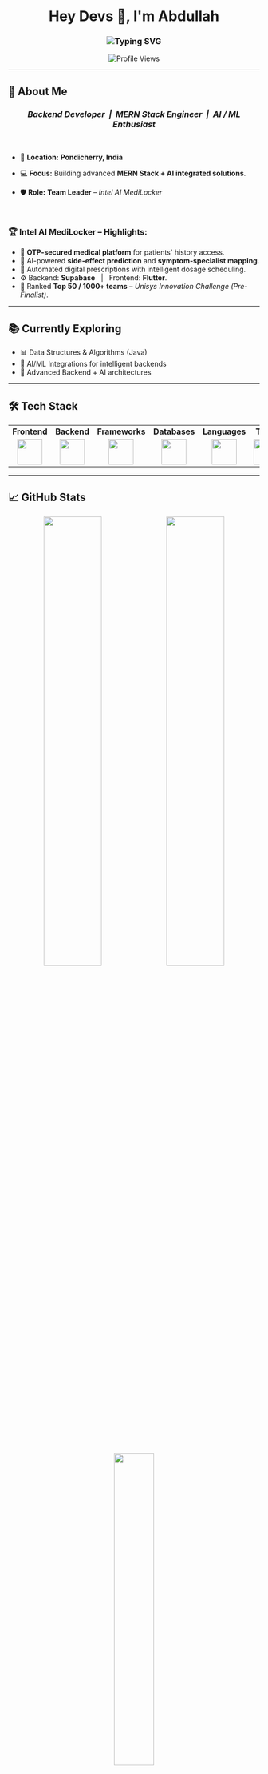 <h1 align="center">Hey Devs 👋, I'm <b>Abdullah</b></h1>

<h3 align="center">
  <img src="https://readme-typing-svg.demolab.com?font=Fira+Code&size=22&pause=1000&color=F7F7F7&center=true&vCenter=true&width=500&lines=Backend+Developer;MERN+Stack+Engineer;AI+%26+ML+Enthusiast" alt="Typing SVG" />
</h3>

<p align="center">
  <img src="https://komarev.com/ghpvc/?username=Abdullah-218&label=Profile%20views&color=0e75b6&style=flat-square" alt="Profile Views" />
</p>

---

## 🚀 <b>About Me</b>

<div align="center">

### <b><i>Backend Developer &nbsp;|&nbsp; MERN Stack Engineer &nbsp;|&nbsp; AI / ML Enthusiast</i></b>

</div>

<br/>

- 📍 **Location:** <b>Pondicherry, India</b>

- 💻 **Focus:** Building advanced <b>MERN Stack + AI integrated solutions</b>.

- 🛡️ **Role:** <b>Team Leader</b> – <i>Intel AI MediLocker</i>  

<br/>

### 🏆 <b>Intel AI MediLocker – Highlights:</b>

- 🔐 <b>OTP-secured medical platform</b> for patients' history access.
- 🧠 AI-powered <b>side-effect prediction</b> and <b>symptom-specialist mapping</b>.
- 📝 Automated digital prescriptions with intelligent dosage scheduling.
- ⚙️ Backend: <b>Supabase</b> &nbsp; | &nbsp; Frontend: <b>Flutter</b>.
- 🏅 Ranked <b>Top 50 / 1000+ teams</b> – <i>Unisys Innovation Challenge (Pre-Finalist)</i>.

---

## 📚 <b>Currently Exploring</b>

- 📊 Data Structures & Algorithms (Java)  
- 🤖 AI/ML Integrations for intelligent backends  
- 🚀 Advanced Backend + AI architectures

---

## 🛠️ <b>Tech Stack</b>

<div align="center">

<table>
  <tr>
    <td align="center"><b>Frontend</b></td>
    <td align="center"><b>Backend</b></td>
    <td align="center"><b>Frameworks</b></td>
    <td align="center"><b>Databases</b></td>
    <td align="center"><b>Languages</b></td>
    <td align="center"><b>Tools</b></td>
  </tr>
  <tr>
    <td align="center"><img src="https://skillicons.dev/icons?i=react,flutter" height="50"/></td>
    <td align="center"><img src="https://skillicons.dev/icons?i=nodejs,express" height="50"/></td>
    <td align="center"><img src="https://skillicons.dev/icons?i=flask,django" height="50"/></td>
    <td align="center"><img src="https://skillicons.dev/icons?i=mongodb,mysql" height="50"/></td>
    <td align="center"><img src="https://skillicons.dev/icons?i=java,cpp,js" height="50"/></td>
    <td align="center"><img src="https://skillicons.dev/icons?i=git,github,postman,linux,vscode" height="50"/></td>
  </tr>
</table>

</div>

---

## 📈 <b>GitHub Stats</b>

<div align="center">

<img src="https://github-readme-stats.vercel.app/api?username=Abdullah-218&show_icons=true&theme=tokyonight&hide_border=true&count_private=true" width="48%"/>
<img src="https://github-readme-streak-stats.herokuapp.com/?user=Abdullah-218&theme=tokyonight&hide_border=true" width="48%"/>
<br/>
<img src="https://github-readme-stats.vercel.app/api/top-langs/?username=Abdullah-218&layout=compact&theme=tokyonight&hide_border=true" width="40%"/>

</div>

---

## 🏆 <b>Competitive Programming</b>

<div align="center">

<a href="https://leetcode.com/u/abdullxh_08/" target="_blank">
  <img src="https://img.shields.io/badge/LeetCode-FFA116?style=for-the-badge&logo=leetcode&logoColor=black" height="45">
</a>

</div>

---

## 📫 <b>Connect With Me</b>

<div align="center">

<a href="http://www.linkedin.com/in/abdullahxdev" target="_blank">
  <img src="https://img.shields.io/badge/LinkedIn-0A66C2?style=for-the-badge&logo=linkedin&logoColor=white" height="45">
</a>
&nbsp;&nbsp;
<a href="mailto:abdullahoffl2005@gmail.com">
  <img src="https://img.shields.io/badge/Gmail-EA4335?style=for-the-badge&logo=gmail&logoColor=white" height="45">
</a>

</div>

---

<p align="center">
  🚀 <b>Let's innovate and build impactful solutions together!</b>
</p>
